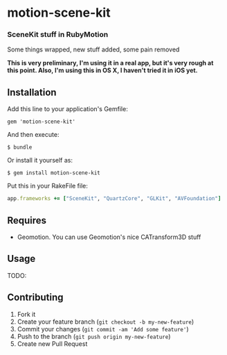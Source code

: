# motion-scene-kit

### SceneKit stuff in RubyMotion

Some things wrapped, new stuff added, some pain removed

**This is very preliminary, I'm using it in a real app, but it's very rough at this point. Also, I'm using this in OS X, I haven't tried it in iOS yet.**

## Installation

Add this line to your application's Gemfile:

```
gem 'motion-scene-kit'
```

And then execute:

```
$ bundle
```

Or install it yourself as:

```
$ gem install motion-scene-kit
```

Put this in your RakeFile file:

```ruby
app.frameworks += ["SceneKit", "QuartzCore", "GLKit", "AVFoundation"]
```

## Requires

* Geomotion. You can use Geomotion's nice CATransform3D stuff

## Usage

TODO: 

## Contributing

1. Fork it
2. Create your feature branch (`git checkout -b my-new-feature`)
3. Commit your changes (`git commit -am 'Add some feature'`)
4. Push to the branch (`git push origin my-new-feature`)
5. Create new Pull Request
